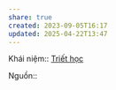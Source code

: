 ```yaml
---
share: true
created: 2023-09-05T16:17
updated: 2025-04-22T13:47
---
```

Khái niệm:: [Triết học](../../%CE%9E%20Kh%C3%A1i%20ni%E1%BB%87m/Tri%E1%BA%BFt%20h%E1%BB%8Dc.md)

Nguồn:: 